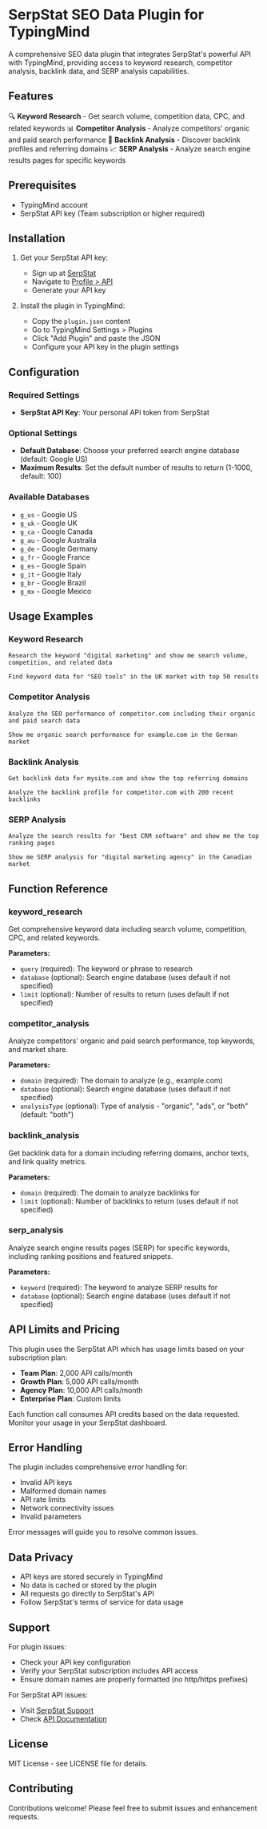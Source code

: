 # SerpStat SEO Data Plugin for TypingMind

A comprehensive SEO data plugin that integrates SerpStat's powerful API with TypingMind, providing access to keyword research, competitor analysis, backlink data, and SERP analysis capabilities.

## Features

🔍 **Keyword Research** - Get search volume, competition data, CPC, and related keywords
📊 **Competitor Analysis** - Analyze competitors' organic and paid search performance
🔗 **Backlink Analysis** - Discover backlink profiles and referring domains
📈 **SERP Analysis** - Analyze search engine results pages for specific keywords

## Prerequisites

- TypingMind account
- SerpStat API key (Team subscription or higher required)

## Installation

1. Get your SerpStat API key:
   - Sign up at [SerpStat](https://serpstat.com/)
   - Navigate to [Profile > API](https://serpstat.com/users/profile/api/)
   - Generate your API key

2. Install the plugin in TypingMind:
   - Copy the `plugin.json` content
   - Go to TypingMind Settings > Plugins
   - Click "Add Plugin" and paste the JSON
   - Configure your API key in the plugin settings

## Configuration

### Required Settings

- **SerpStat API Key**: Your personal API token from SerpStat

### Optional Settings

- **Default Database**: Choose your preferred search engine database (default: Google US)
- **Maximum Results**: Set the default number of results to return (1-1000, default: 100)

### Available Databases

- `g_us` - Google US
- `g_uk` - Google UK
- `g_ca` - Google Canada
- `g_au` - Google Australia
- `g_de` - Google Germany
- `g_fr` - Google France
- `g_es` - Google Spain
- `g_it` - Google Italy
- `g_br` - Google Brazil
- `g_mx` - Google Mexico

## Usage Examples

### Keyword Research

```
Research the keyword "digital marketing" and show me search volume, competition, and related data
```

```
Find keyword data for "SEO tools" in the UK market with top 50 results
```

### Competitor Analysis

```
Analyze the SEO performance of competitor.com including their organic and paid search data
```

```
Show me organic search performance for example.com in the German market
```

### Backlink Analysis

```
Get backlink data for mysite.com and show the top referring domains
```

```
Analyze the backlink profile for competitor.com with 200 recent backlinks
```

### SERP Analysis

```
Analyze the search results for "best CRM software" and show me the top ranking pages
```

```
Show me SERP analysis for "digital marketing agency" in the Canadian market
```

## Function Reference

### keyword_research

Get comprehensive keyword data including search volume, competition, CPC, and related keywords.

**Parameters:**
- `query` (required): The keyword or phrase to research
- `database` (optional): Search engine database (uses default if not specified)
- `limit` (optional): Number of results to return (uses default if not specified)

### competitor_analysis

Analyze competitors' organic and paid search performance, top keywords, and market share.

**Parameters:**
- `domain` (required): The domain to analyze (e.g., example.com)
- `database` (optional): Search engine database (uses default if not specified)
- `analysisType` (optional): Type of analysis - "organic", "ads", or "both" (default: "both")

### backlink_analysis

Get backlink data for a domain including referring domains, anchor texts, and link quality metrics.

**Parameters:**
- `domain` (required): The domain to analyze backlinks for
- `limit` (optional): Number of backlinks to return (uses default if not specified)

### serp_analysis

Analyze search engine results pages (SERP) for specific keywords, including ranking positions and featured snippets.

**Parameters:**
- `keyword` (required): The keyword to analyze SERP results for
- `database` (optional): Search engine database (uses default if not specified)

## API Limits and Pricing

This plugin uses the SerpStat API which has usage limits based on your subscription plan:

- **Team Plan**: 2,000 API calls/month
- **Growth Plan**: 5,000 API calls/month
- **Agency Plan**: 10,000 API calls/month
- **Enterprise Plan**: Custom limits

Each function call consumes API credits based on the data requested. Monitor your usage in your SerpStat dashboard.

## Error Handling

The plugin includes comprehensive error handling for:

- Invalid API keys
- Malformed domain names
- API rate limits
- Network connectivity issues
- Invalid parameters

Error messages will guide you to resolve common issues.

## Data Privacy

- API keys are stored securely in TypingMind
- No data is cached or stored by the plugin
- All requests go directly to SerpStat's API
- Follow SerpStat's terms of service for data usage

## Support

For plugin issues:
- Check your API key configuration
- Verify your SerpStat subscription includes API access
- Ensure domain names are properly formatted (no http/https prefixes)

For SerpStat API issues:
- Visit [SerpStat Support](https://serpstat.com/knowledge-base/)
- Check [API Documentation](https://api-docs.serpstat.com/)

## License

MIT License - see LICENSE file for details.

## Contributing

Contributions welcome! Please feel free to submit issues and enhancement requests.